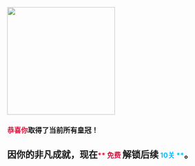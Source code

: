 <img src="./scene/image/crown.png" width = "250" alt="" align=center />

### <font color=#DC143C size=3>**恭喜你**</font>取得了当前所有皇冠！

## 因你的非凡成就，现在<font color=#DC143C size=3>** 免费 **</font>解锁后续<font color=#00BFFF size=3>** 10关 **</font>。
